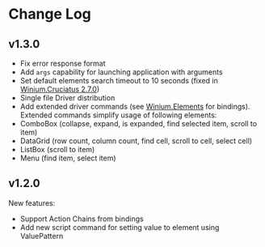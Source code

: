 ﻿# Change Log

<!--## Unreleased-->

## v1.3.0

- Fix error response format
- Add `args` capability for launching application with arguments
- Set default elements search timeout to 10 seconds (fixed in [Winium.Cruciatus 2.7.0](https://github.com/2gis/Winium.Cruciatus/releases/tag/v2.7.0))
- Single file Driver distribution
- Add extended driver commands (see [Winium.Elements](https://github.com/2gis/Winium.Elements/releases) for bindings). Extended commands simplify usage of following elements:
 - ComboBox (collapse, expand, is expanded, find selected item, scroll to item)
 - DataGrid (row count, column count, find cell, scroll to cell, select cell)
 - ListBox (scroll to item)
 - Menu (find item, select item)


## v1.2.0

New features:
- Support Action Chains from bindings
- Add new script command for setting value to element using ValuePattern

